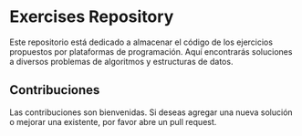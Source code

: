 # Exercises Repository

Este repositorio está dedicado a almacenar el código de los ejercicios propuestos por plataformas de programación. Aquí encontrarás soluciones a diversos problemas de algoritmos y estructuras de datos.

## Contribuciones

Las contribuciones son bienvenidas. Si deseas agregar una nueva solución o mejorar una existente, por favor abre un pull request.